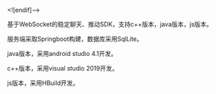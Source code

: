 
<![endif]-->

基于WebSocket的稳定聊天、推动SDK，支持c++版本，java版本，js版本。

服务端采取Springboot构建，数据库采用SqlLite。

java版本，采用android studio 4.1开发。

c++版本，采用visual studio 2019开发。

js版本，采用HBuild开发。
